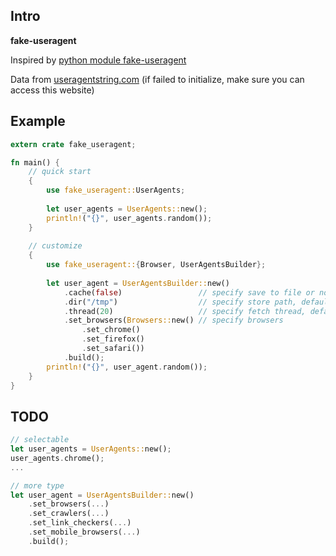 ## Intro

**fake-useragent**

Inspired by [python module fake-useragent](https://github.com/hellysmile/fake-useragent)

Data from [useragentstring.com](http://useragentstring.com) (if failed to initialize, make sure you can access this website)

## Example

```rust
extern crate fake_useragent;

fn main() {
    // quick start
    {
        use fake_useragent::UserAgents;
        
        let user_agents = UserAgents::new();
        println!("{}", user_agents.random());
    }
    
    // customize
    {
        use fake_useragent::{Browser, UserAgentsBuilder};
        
        let user_agent = UserAgentsBuilder::new()
            .cache(false)                 // specify save to file or not, default true
            .dir("/tmp")                  // specify store path, default dir `./`; default filename `user_agent`
            .thread(20)                   // specify fetch thread, default 20
            .set_browsers(Browsers::new() // specify browsers
                .set_chrome()
                .set_firefox()
                .set_safari())
            .build();
        println!("{}", user_agent.random());        
    }
}
```



## TODO

```rust
// selectable
let user_agents = UserAgents::new();
user_agents.chrome();
...

// more type
let user_agent = UserAgentsBuilder::new()
    .set_browsers(...)
    .set_crawlers(...)
    .set_link_checkers(...)
    .set_mobile_browsers(...)
    .build();
```
